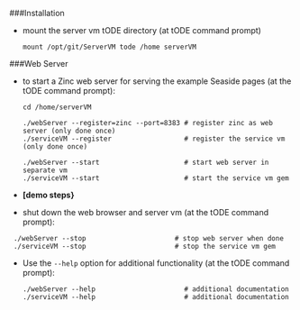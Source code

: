 ###Installation

* mount the server vm tODE directory (at tODE command prompt)

  ```Shell
  mount /opt/git/ServerVM tode /home serverVM 
  ```

###Web Server

* to start a Zinc web server for serving the example Seaside pages (at the tODE command 
  prompt):

  ```Shell
  cd /home/serverVM

  ./webServer --register=zinc --port=8383 # register zinc as web server (only done once)
  ./serviceVM --register                  # register the service vm (only done once)

  ./webServer --start                     # start web server in separate vm
  ./serviceVM --start                     # start the service vm gem
  ```

* **[demo steps}**

* shut down the web browser and server vm (at the tODE command prompt):

 ```Shell 
  ./webServer --stop                      # stop web server when done
  ./serviceVM --stop                      # stop the service vm gem
  ```

* Use the `--help` option for additional functionality (at the tODE command prompt):

  ```Shell 
  ./webServer --help                      # additional documentation
  ./serviceVM --help                      # additional documentation
  ```
